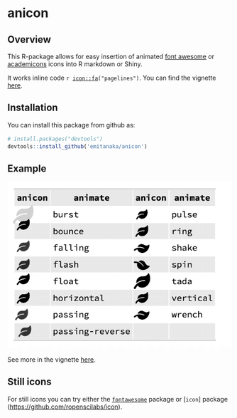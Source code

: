 
anicon
======

Overview
--------

This R-package allows for easy insertion of animated [font awesome](https://fontawesome.com) or [academicons](https://jpswalsh.github.io/academicons/) icons into R markdown or Shiny.

It works inline code <code>r <icon::fa>("pagelines")</code>. You can find the vignette [here](https://emitanaka.github.io/files/anicon/demo.html).

Installation
------------

You can install this package from github as:

``` r
# install.packages("devtools")
devtools::install_github('emitanaka/anicon')
```

Example
-------

![](animate.gif)

See more in the vignette [here](https://emitanaka.github.io/files/anicon/demo.html).

Still icons
-----------

For still icons you can try either the [`fontawesome`](https://github.com/rstudio/fontawesome) package or \[`icon`\] package (<https://github.com/ropenscilabs/icon>).
